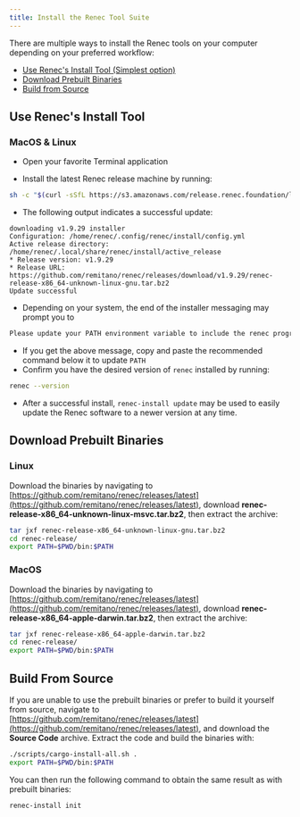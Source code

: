 ```yaml
---
title: Install the Renec Tool Suite
---
```


There are multiple ways to install the Renec tools on your computer
depending on your preferred workflow:

- [Use Renec's Install Tool (Simplest option)](#use-renec-install-tool)
- [Download Prebuilt Binaries](#download-prebuilt-binaries)
- [Build from Source](#build-from-source)

## Use Renec's Install Tool

### MacOS & Linux

- Open your favorite Terminal application

- Install the latest Renec release machine by running:

```bash
sh -c "$(curl -sSfL https://s3.amazonaws.com/release.renec.foundation/latest/install)"
```

- The following output indicates a successful update:

```text
downloading v1.9.29 installer
Configuration: /home/renec/.config/renec/install/config.yml
Active release directory: /home/renec/.local/share/renec/install/active_release
* Release version: v1.9.29
* Release URL: https://github.com/remitano/renec/releases/download/v1.9.29/renec-release-x86_64-unknown-linux-gnu.tar.bz2
Update successful
```

- Depending on your system, the end of the installer messaging may prompt you
  to

```bash
Please update your PATH environment variable to include the renec programs:
```

- If you get the above message, copy and paste the recommended command below
  it to update `PATH`
- Confirm you have the desired version of `renec` installed by running:

```bash
renec --version
```

- After a successful install, `renec-install update` may be used to easily
  update the Renec software to a newer version at any time.

## Download Prebuilt Binaries
### Linux

Download the binaries by navigating to
[https://github.com/remitano/renec/releases/latest](https://github.com/remitano/renec/releases/latest),
download **renec-release-x86_64-unknown-linux-msvc.tar.bz2**, then extract the
archive:

```bash
tar jxf renec-release-x86_64-unknown-linux-gnu.tar.bz2
cd renec-release/
export PATH=$PWD/bin:$PATH
```

### MacOS

Download the binaries by navigating to
[https://github.com/remitano/renec/releases/latest](https://github.com/remitano/renec/releases/latest),
download **renec-release-x86_64-apple-darwin.tar.bz2**, then extract the
archive:

```bash
tar jxf renec-release-x86_64-apple-darwin.tar.bz2
cd renec-release/
export PATH=$PWD/bin:$PATH
```

## Build From Source

If you are unable to use the prebuilt binaries or prefer to build it yourself
from source, navigate to
[https://github.com/remitano/renec/releases/latest](https://github.com/remitano/renec/releases/latest),
and download the **Source Code** archive. Extract the code and build the
binaries with:

```bash
./scripts/cargo-install-all.sh .
export PATH=$PWD/bin:$PATH
```

You can then run the following command to obtain the same result as with
prebuilt binaries:

```bash
renec-install init
```
